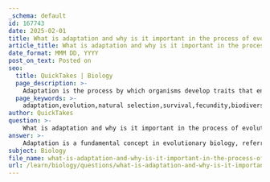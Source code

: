 ```yaml
---
_schema: default
id: 167743
date: 2025-02-01
title: What is adaptation and why is it important in the process of evolution?
article_title: What is adaptation and why is it important in the process of evolution?
date_format: MMM DD, YYYY
post_on_text: Posted on
seo:
  title: QuickTakes | Biology
  page_description: >-
    Adaptation is the process by which organisms develop traits that enhance survival and reproduction, playing a crucial role in evolution and biodiversity through natural selection.
  page_keywords: >-
    adaptation,evolution,natural selection,survival,fecundity,biodiversity,environmental changes,physiological adaptations,behavioral adaptations,morphological adaptations,evolutionary biology,genetic variation
author: QuickTakes
question: >-
    What is adaptation and why is it important in the process of evolution?
answer: >-
    Adaptation is a fundamental concept in evolutionary biology, referring to the process by which organisms develop traits that enhance their chances of survival and reproduction in a specific environment. These traits, known as adaptations, arise through the mechanism of natural selection, where advantageous characteristics become more common in a population over generations.\n\n### Importance of Adaptation in Evolution\n\n1. **Survival and Reproduction**: Adaptations increase an organism's fitness, which is defined as its ability to survive and reproduce in its environment. For example, the long necks of giraffes allow them to reach food in tall trees, giving them a survival advantage in their habitat.\n\n2. **Response to Environmental Changes**: Adaptation enables species to adjust to changes in their environment, such as climate shifts, availability of resources, or the presence of predators. This flexibility is crucial for the long-term survival of species.\n\n3. **Diversity of Life**: Adaptations contribute to the vast diversity of life forms on Earth. Different environments lead to different adaptations, resulting in a wide variety of species that are uniquely suited to their ecological niches.\n\n4. **Evolutionary Mechanism**: Adaptation is a key mechanism of evolution. It illustrates how species evolve over time through genetic variation and natural selection. For instance, the coloration of moths can change in response to environmental factors, demonstrating how adaptations can influence gene frequency within a population.\n\n5. **Understanding Evolutionary History**: Studying adaptations helps scientists understand the evolutionary history of organisms. By examining traits that have evolved, researchers can infer the relationships between species and their common ancestors.\n\n### Examples of Adaptation\n\n- **Physiological Adaptations**: Some organisms develop physiological traits that enhance their survival. For instance, certain fish have evolved gills that allow them to extract oxygen from water more efficiently.\n  \n- **Behavioral Adaptations**: Animals may exhibit behaviors that improve their chances of survival, such as migration patterns in birds that allow them to find food and suitable breeding grounds.\n\n- **Morphological Adaptations**: Physical features, such as the streamlined bodies of aquatic animals, are adaptations that facilitate movement through water, enhancing their ability to evade predators and catch prey.\n\nIn summary, adaptation is crucial in the process of evolution as it enables organisms to thrive in their environments, contributes to biodiversity, and serves as a mechanism for evolutionary change. Understanding adaptations provides insights into the dynamic processes that shape life on Earth.
subject: Biology
file_name: what-is-adaptation-and-why-is-it-important-in-the-process-of-evolution.md
url: /learn/biology/questions/what-is-adaptation-and-why-is-it-important-in-the-process-of-evolution
---
```


&nbsp;